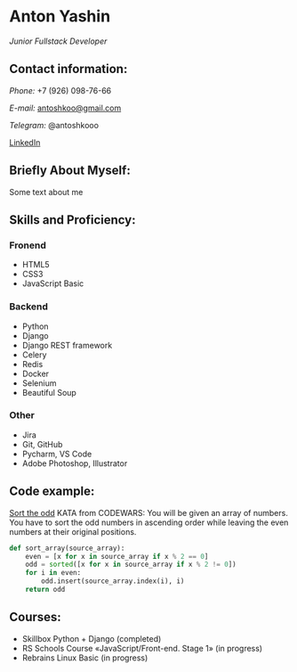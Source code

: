# Anton Yashin
*Junior Fullstack Developer*

## Contact information:
*Phone:* +7 (926) 098-76-66

*E-mail:* antoshkoo@gmail.com

*Telegram:* @antoshkooo

[LinkedIn](https://www.linkedin.com/in/anton-yashin-80a582119/)

## Briefly About Myself:
Some text about me

## Skills and Proficiency:
### Fronend
* HTML5
* CSS3
* JavaScript Basic

### Backend
* Python
* Django
* Django REST framework
* Celery
* Redis
* Docker
* Selenium
* Beautiful Soup

### Other
* Jira
* Git, GitHub
* Pycharm, VS Code
* Adobe Photoshop, Illustrator

## Code example:
[Sort the odd](https://www.codewars.com/kata/578aa45ee9fd15ff4600090d/python) KATA from CODEWARS: You will be given an array of numbers. You have to sort the odd numbers in ascending order while leaving the even numbers at their original positions.

```python
def sort_array(source_array):
    even = [x for x in source_array if x % 2 == 0]
    odd = sorted([x for x in source_array if x % 2 != 0])
    for i in even:
        odd.insert(source_array.index(i), i)
    return odd
```

## Courses:
* Skillbox Python + Django (completed)
* RS Schools Course «JavaScript/Front-end. Stage 1» (in progress)
* Rebrains Linux Basic (in progress)
